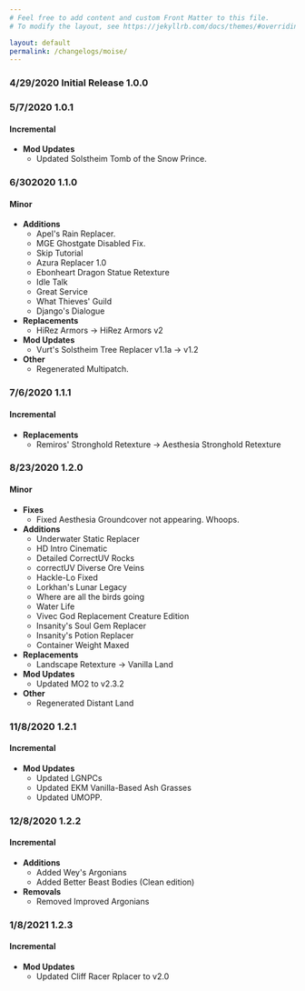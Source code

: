 ```yaml
---
# Feel free to add content and custom Front Matter to this file.
# To modify the layout, see https://jekyllrb.com/docs/themes/#overriding-theme-defaults

layout: default
permalink: /changelogs/moise/
---
```


### 4/29/2020 Initial Release 1.0.0

### 5/7/2020 1.0.1
#### Incremental
* **Mod Updates**
  * Updated Solstheim Tomb of the Snow Prince.

### 6/302020 1.1.0
#### Minor
* **Additions**
  * Apel's Rain Replacer.
  * MGE Ghostgate Disabled Fix.
  * Skip Tutorial
  * Azura Replacer 1.0
  * Ebonheart Dragon Statue Retexture
  * Idle Talk
  * Great Service
  * What Thieves' Guild
  * Django's Dialogue
* **Replacements**
  * HiRez Armors -> HiRez Armors v2
* **Mod Updates**
  * Vurt's Solstheim Tree Replacer v1.1a -> v1.2
* **Other**
  * Regenerated Multipatch.

### 7/6/2020 1.1.1
#### Incremental
* **Replacements**
  * Remiros' Stronghold Retexture -> Aesthesia Stronghold Retexture

### 8/23/2020 1.2.0
#### Minor
* **Fixes**
  * Fixed Aesthesia Groundcover not appearing. Whoops.
* **Additions**
  * Underwater Static Replacer
  * HD Intro Cinematic
  * Detailed CorrectUV Rocks
  * correctUV Diverse Ore Veins
  * Hackle-Lo Fixed
  * Lorkhan's Lunar Legacy
  * Where are all the birds going
  * Water Life
  * Vivec God Replacement Creature Edition
  * Insanity's Soul Gem Replacer
  * Insanity's Potion Replacer
  * Container Weight Maxed
* **Replacements**
  * Landscape Retexture -> Vanilla Land
* **Mod Updates**
  * Updated MO2 to v2.3.2
* **Other**
  * Regenerated Distant Land

### 11/8/2020 1.2.1
#### Incremental
* **Mod Updates**
  * Updated LGNPCs
  * Updated EKM Vanilla-Based Ash Grasses
  * Updated UMOPP.

### 12/8/2020 1.2.2
#### Incremental
* **Additions**
	* Added Wey's Argonians
	* Added Better Beast Bodies (Clean edition)
* **Removals**
	* Removed Improved Argonians

### 1/8/2021 1.2.3
#### Incremental
* **Mod Updates**
  * Updated Cliff Racer Rplacer to v2.0